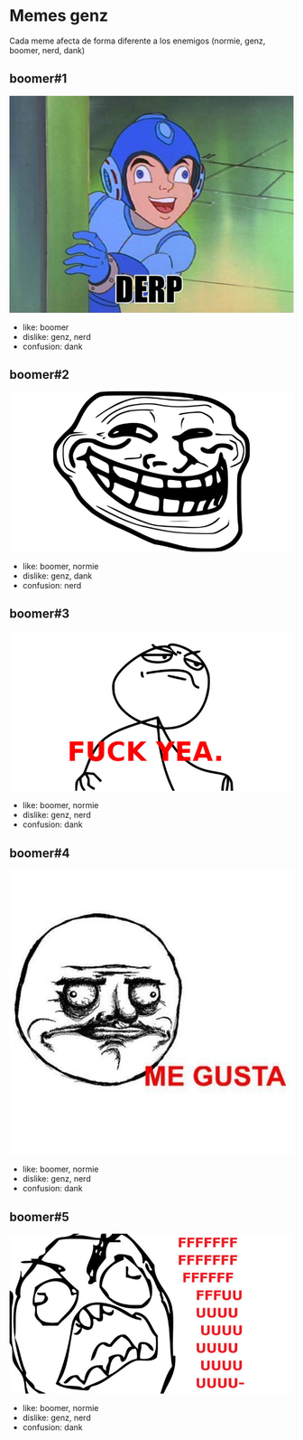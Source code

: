 # Memes genz

Cada meme afecta de forma diferente a los enemigos (normie, genz, boomer, nerd, dank)

## boomer#1

![boomer#1](./imgs/boomer_1.jpg)

- like: boomer
- dislike: genz, nerd
- confusion: dank

## boomer#2

![boomer#2](./imgs/boomer_2.jpg)

- like: boomer, normie
- dislike: genz, dank
- confusion: nerd

## boomer#3

![boomer#3](./imgs/boomer_3.jpg)

- like: boomer, normie
- dislike: genz, nerd
- confusion: dank

## boomer#4

![boomer#4](./imgs/boomer_4.jpg)

- like: boomer, normie
- dislike: genz, nerd
- confusion: dank

## boomer#5

![boomer#5](./imgs/boomer_5.jpg)

- like: boomer, normie
- dislike: genz, nerd
- confusion: dank




